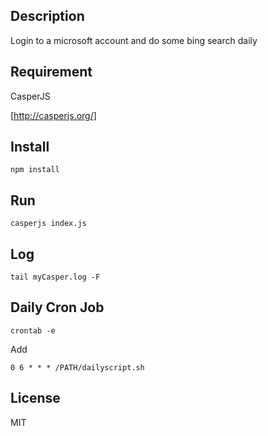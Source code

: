 ## Description

Login to a microsoft account and do some bing search daily


## Requirement

CasperJS

[http://casperjs.org/]


## Install

`npm install`


## Run

`casperjs index.js`


## Log 

`tail myCasper.log -F`


## Daily Cron Job

`crontab -e`

Add

`0 6 * * * /PATH/dailyscript.sh`


## License

MIT
